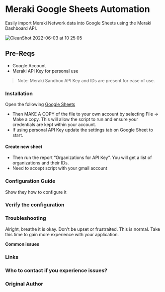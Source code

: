 # Meraki Google Sheets Automation
Easily import Meraki Network data into Google Sheets using the Meraki Dashboard API.

[This is a comment that will be hidden. Place a space before and after.]: # 

![CleanShot 2022-06-03 at 10 25 05](https://user-images.githubusercontent.com/9085386/171888059-281ebadc-e65d-40d9-9b35-b00e1a679d92.png)

## Pre-Reqs
* Google Account
* Meraki API Key for personal use
>Note: Meraki Sandbox API Key and IDs are present for ease of use.

### Installation
Open the following [Google Sheets](https://docs.google.com/spreadsheets/d/1LLs9g5wZEN2rPOrM1iT8y9kM_tWLokzKs_hNy3WDW-k/edit?usp=sharing)

* Then MAKE A COPY of the file to your own account by selecting File -> Make a copy. This will allow the script to run and ensure your credentials are kept within your account. 
* If using personal API Key update the settings tab on Google Sheet to start.


#### Create new sheet
* Then run the report “Organizations for API Key”. You will get a list of organizations and their IDs.
* Need to accept script with your gmail account



### Configuration Guide

Show they how to configure it

### Verify the configuration

### Troubleshooting

Alright, breathe it is okay. Don't be upset or frustraited. This is normal. Take this time to gain more experience with your application.

**Common issues**

### Links
[homebrew]: https://formulae.brew.sh/formula/zoxide
[emacs]: https://www.gnu.org/software/emacs/

### Who to contact if you experience issues?
[linkedin]: https://www.gnu.org/software/emacs/

### Original Author




